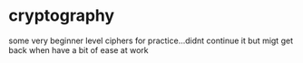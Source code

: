 # cryptography
some very beginner level ciphers for practice...didnt continue it but migt get back when have a bit of ease at work
